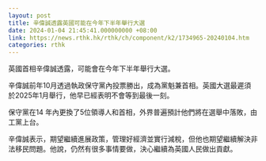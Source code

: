 ```yaml
---
layout: post
title: 辛偉誠透露英國可能在今年下半年舉行大選
date: 2024-01-04 21:45:41.000000000 +08:00
link: https://news.rthk.hk/rthk/ch/component/k2/1734965-20240104.htm
categories: rthk
---
```


英國首相辛偉誠透露，可能會在今年下半年舉行大選。

辛偉誠前年10月透過執政保守黨內投票勝出，成為黨魁兼首相。英國大選最遲須於2025年1月舉行，他早已經表明不會等到最後一刻。

保守黨在14 年內更換了5位領導人和首相，外界普遍預計他們將在選舉中落敗，由工黨上台。

辛偉誠表示，期望繼續進展政策，管理好經濟並實行減稅，但他也期望繼續解決非法移民問題。他說，仍然有很多事情要做，決心繼續為英國人民做出貢獻。
